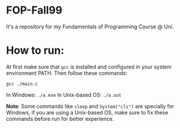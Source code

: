 # FOP-Fall99
It's a repository for my Fundamentals of Programming Course @ Uni.

# How to run:
At first make sure that `gcc` is installed and configured in your system environment PATH. Then follow these commands:

`gcc ./main.c`

In Windows: `./a.exe`
In Unix-based OS: `./a.out`

**Note**: Some commands like `sleep` and `System("cls")` are specially for Windows, if you are using a Unix-based OS, make sure to fix these commands before run for better experience.
